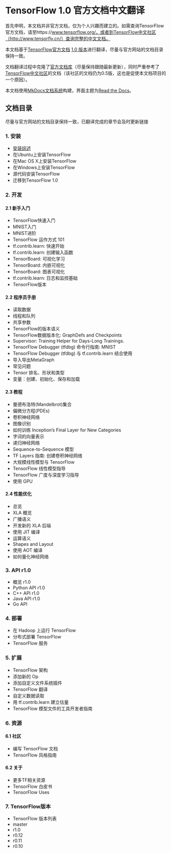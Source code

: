 # TensorFlow 1.0 官方文档中文翻译

首先申明，本文档并非官方文档，仅为个人兴趣而建立的。如需查询TensorFlow官方文档，请至https://www.tensorflow.org/，或者到TensorFlow中文社区（http://www.tensorfly.cn/）查询完整的中文文档。

本文档基于[TensorFlow官方文档](https://www.tensorflow.org/) [1.0 版本]()进行翻译，尽量与官方网站的文档目录保持一致。

文档翻译过程中克隆了[官方文档库](https://github.com/tensorflow/tensorflow/tree/master/tensorflow/g3doc)（尽量保持跟随最新更新），同时严重参考了[TensorFlow中文社区](http://www.tensorfly.cn/)的文档（该社区的文档仍为0.5版，这也是促使本文档项目的一个原因）。

本文档使用[MkDocs文档系统](http://mkdocs.org)构建，界面主题为[Read the Docs](https://readthedocs.org/)。


## 文档目录
尽量与官方网站的文档目录保持一致，已翻译完成的章节会及时更新链接

### 1. 安装

* [安装综述](install/install-index)
* 在Ubuntu上安装TensorFlow
* 在Mac OS X上安装TensorFlow
* 在Windows上安装TensorFlow
* 源代码安装TensorFlow
* 迁移到TensorFlow 1.0

### 2. 开发

#### 2.1 新手入门

* TensorFlow快速入门
* MNIST入门
* MNIST进阶
* TensorFlow 运作方式 101
* tf.contrib.learn: 快速开始
* tf.contrib.learn: 创建输入函数
* TensorBoard: 可视化学习
* TensorBoard: 内嵌可视化
* TensorBoard: 图表可视化
* tf.contrib.learn: 日志和监控基础
* TensorFlow版本

#### 2.2 程序员手册

* 读取数据
* 线程和队列
* 共享参数
* TensorFlow的版本语义
* TensorFlow数据版本化: GraphDefs and Checkpoints
* Supervisor: Training Helper for Days-Long Trainings.
* TensorFlow Debugger (tfdbg) 命令行指南: MNIST
* TensorFlow Debugger (tfdbg) 与 tf.contrib.learn 结合使用
* 导入导出MetaGraph
* 常见问题
* Tensor 排名、形状和类型
* 变量：创建、初始化、保存和加载

#### 2.3 教程

* 曼德布洛特(Mandelbrot)集合
* 偏微分方程(PDEs)
* 卷积神经网络
* 图像识别
* 如何训练 Inception’s Final Layer for New Categories
* 字词的向量表示
* 递归神经网络
* Sequence-to-Sequence 模型
* TF Layers 指南: 创建卷积神经网络
* 大规模线性模型与 TensorFlow
* TensorFlow 线性模型指导
* TensorFlow 广度与深度学习指导
* 使用 GPU

#### 2.4 性能优化

* 总览
* XLA 概览
* 广播语义
* 开发新的 XLA 后端
* 使用 JIT 编译
* 运算语义
* Shapes and Layout
* 使用 AOT 编译
* 如何量化神经网络

### 3. API r1.0

* 概览 r1.0
* Python API r1.0
* C++ API r1.0
* Java API r1.0
* Go API

### 4. 部署

* 在 Hadoop 上运行 TensorFlow
* 分布式部署 TensorFlow
* TensorFlow 服务

### 5. 扩展

* TensorFlow 架构
* 添加新的 Op
* 添加自定义文件系统插件
* TensorFlow 翻译
* 自定义数据读取
* 用 tf.contrib.learn 建立估量
* TensorFlow 模型文件的工具开发者指南

### 6. 资源

#### 6.1 社区

* 编写 TensorFlow 文档
* TensorFlow 风格指南

#### 6.2 关于

* 更多TF相关资源
* TensorFlow 白皮书
* TensorFlow Uses

### 7. TensorFlow版本

* TensorFlow 版本列表
* master
* r1.0
* r0.12
* r0.11
* r0.10
